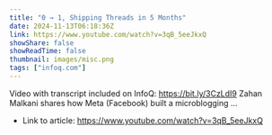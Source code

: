 ```yaml
---
title: "0 → 1, Shipping Threads in 5 Months"
date: 2024-11-13T06:18:36Z
link: https://www.youtube.com/watch?v=3qB_5eeJkxQ
showShare: false
showReadTime: false
thumbnail: images/misc.png
tags: ["infoq.com"]
---
```

Video with transcript included on InfoQ: https://bit.ly/3CzLdI9 Zahan Malkani shares how Meta (Facebook) built a microblogging ...

- Link to article: https://www.youtube.com/watch?v=3qB_5eeJkxQ
